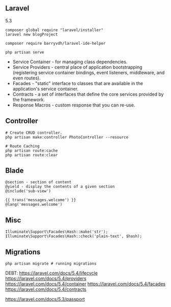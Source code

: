 Laravel
-
5.3

````
composer global require "laravel/installer" 
laravel new blogProject

composer require barryvdh/laravel-ide-helper
````
````
php artisan serve
````

* Service Container - for managing class dependencies.
* Service Providers - central place of application bootstrapping
  (registering service container bindings, event listeners, middleware, and even routes).
* Facades - "static" interface to classes that are available in the application's service container.
* Contracts - a set of interfaces that define the core services provided by the framework.
* Response Macros - custom response that you can re-use.

## Controller

````
# Create CRUD controller.
php artisan make:controller PhotoController --resource

# Route Caching
php artisan route:cache
php artisan route:clear
````

## Blade

````blade
@section - section of content
@yield - display the contents of a given section
@include('sub-view')

{{ trans('messages.welcome') }}
@lang('messages.welcome')
````

## Misc

````
Illuminate\Support\Facades\Hash::make('str');
Illuminate\Support\Facades\Hash::check('plain-text', $hash);
````

## Migrations

````
php artisan migrate # running migrations
````

DEBT:
https://laravel.com/docs/5.4/lifecycle
https://laravel.com/docs/5.4/providers
https://laravel.com/docs/5.4/container
https://laravel.com/docs/5.4/facades
https://laravel.com/docs/5.4/contracts

https://laravel.com/docs/5.3/passport
